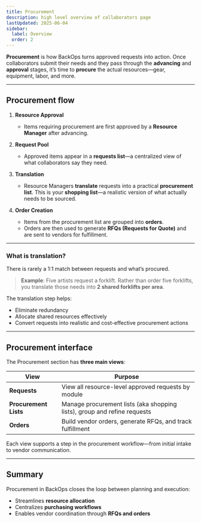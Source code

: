 ```yaml
---
title: Procurement
description: high level overview of collaborators page
lastUpdated: 2025-06-04
sidebar:
  label: Overview
  order: 2
---
```


**Procurement** is how BackOps turns approved requests into action. Once collaborators submit their needs and they pass through the **advancing** and **approval** stages, it’s time to **procure** the actual resources—gear, equipment, labor, and more.

---

## Procurement flow

1. **Resource Approval**

   - Items requiring procurement are first approved by a **Resource Manager** after advancing.

2. **Request Pool**

   - Approved items appear in a **requests list**—a centralized view of what collaborators say they need.

3. **Translation**

   - Resource Managers **translate** requests into a practical **procurement list**.
     This is your **shopping list**—a realistic version of what actually needs to be sourced.

4. **Order Creation**

   - Items from the procurement list are grouped into **orders**.
   - Orders are then used to generate **RFQs (Requests for Quote)** and are sent to vendors for fulfillment.

---

### What is translation?

There is rarely a 1:1 match between requests and what’s procured.

> **Example**:
> Five artists request a forklift.
> Rather than order five forklifts, you translate those needs into **2 shared forklifts per area**.

The translation step helps:

- Eliminate redundancy
- Allocate shared resources effectively
- Convert requests into realistic and cost-effective procurement actions

---

## Procurement interface

The Procurement section has **three main views**:

| View                  | Purpose                                                                  |
| --------------------- | ------------------------------------------------------------------------ |
| **Requests**          | View all resource-level approved requests by module                      |
| **Procurement Lists** | Manage procurement lists (aka shopping lists), group and refine requests |
| **Orders**            | Build vendor orders, generate RFQs, and track fulfillment                |

Each view supports a step in the procurement workflow—from initial intake to vendor communication.

---

## Summary

Procurement in BackOps closes the loop between planning and execution:

- Streamlines **resource allocation**
- Centralizes **purchasing workflows**
- Enables vendor coordination through **RFQs and orders**
